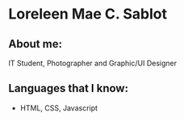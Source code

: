 # Loreleen Mae C. Sablot

## About me:
IT Student, Photographer and Graphic/UI Designer

## Languages that I know:

- HTML, CSS, Javascript